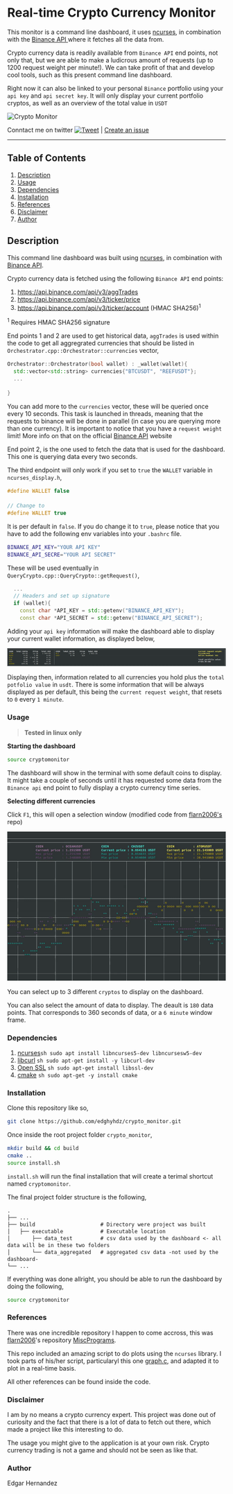 # Real-time Crypto Currency Monitor

This monitor is a command line dashboard, it uses [ncurses](https://www.gnu.org/software/ncurses/), in combination with the [Binance API ](https://github.com/binance/binance-spot-api-docs/blob/master/rest-api.md) where it fetches all the data from. 

Crypto currency data is readily available from `Binance API` end points, not only that, but we are able to make a ludicrous amount of requests (up to 1200 request weight per minute!). We can take profit of that and develop cool tools, such as this present command line dashboard.

Right now it can also be linked to your personal `Binance` portfolio using your `api key` and `api secret key`. It will only display your current portfolio cryptos, as well as an overview of the total value in `USDT`



<img src="https://github.com/edghyhdz/crypto_monitor/blob/main/images/timelapse.gif"  alt="Crypto Monitor"/>

Conntact me on twitter [![Tweet](https://img.shields.io/twitter/url/http/shields.io.svg?style=social)](https://twitter.com/messages/compose?recipient_id=46040819) | [Create an issue](https://github.com/edghyhdz/crypto_monitor/issues/new)

---

## Table of Contents

1. [Description](#description)
2. [Usage](#usage)
3. [Dependencies](#dependencies)
4. [Installation](#installation)
5. [References](#references)
6. [Disclaimer](#disclaimer)
7. [Author](#author)

## Description

This command line dashboard was built using [ncurses](https://www.gnu.org/software/ncurses/), in combination with [Binance API](https://github.com/binance/binance-spot-api-docs/blob/master/rest-api.md). 

Crypto currency data is fetched using the following `Binance API` end points:
  1. https://api.binance.com/api/v3/aggTrades
  2. https://api.binance.com/api/v3/ticker/price
  3. https://api.binance.com/api/v3/ticker/account (HMAC SHA256)<sup>1</sup>
  
<sup>1</sup> Requires HMAC SHA256 signature

End points 1 and 2 are used to get historical data, `aggTrades` is used within the code to get all aggregrated currencies that should be listed in `Orchestrator.cpp::Orchestrator::currencies` vector, 

```c++
Orchestrator::Orchestrator(bool wallet) : _wallet(wallet){
  std::vector<std::string> currencies{"BTCUSDT", "REEFUSDT"};
  ...
 
}
```
You can add more to the `currencies` vector, these will be queried once every 10 seconds. This task is launched in threads, meaning that the requests to binance will be done in parallel (in case you are querying more than one currency). It is important to notice that you have a `request weight` limit! More info on that on the official [Binance API](https://github.com/binance/binance-spot-api-docs/blob/master/rest-api.md) website

End point 2, is the one used to fetch the data that is used for the dashboard. This one is querying data every two seconds. 

The third endpoint will only work if you set to `true` the `WALLET` variable in `ncurses_display.h`, 

```c++
#define WALLET false

// Change to 
#define WALLET true
```

It is per default in `false`. If you do change it to `true`, please notice that you have to add the following env variables into your `.bashrc` file. 
```sh
BINANCE_API_KEY="YOUR API KEY"
BINANCE_API_SECRE="YOUR API SECRET"
```

These will be used eventually in `QueryCrypto.cpp::QueryCrypto::getRequest()`, 
```c++
  ...
  // Headers and set up signature
  if (wallet){
    const char *API_KEY = std::getenv("BINANCE_API_KEY");
    const char *API_SECRET = std::getenv("BINANCE_API_SECRET");
```

Adding your `api key` information will make the dashboard able to display your current wallet information, as displayed below, 

<img src="https://github.com/edghyhdz/crypto_monitor/blob/main/images/wallet_tracker.gif"  alt="Wallet Tracker"/>

Displaying then, information related to all currencies you hold plus the `total potfolio value` in `usdt`. There is some information that will be always displayed as per default, this being the `current request weight`, that resets to `0` every `1 minute`. 

### Usage
> **Tested in linux only**

**Starting the dashboard**

```sh
source cryptomonitor
```

The dashboard will show in the terminal with some default coins to display. It might take a couple of seconds until it has requested some data from the `Binance api` end point to fully display a crypto currency time series. 

**Selecting different currencies**

Click `F1`, this will open a selection window (modified code from [flarn2006's](https://github.com/flarn2006/MiscPrograms/blob/master/graph.c) repo) 

<img src="https://github.com/edghyhdz/crypto_monitor/blob/main/images/select_window.gif"  alt="Selection Window"/>

You can select up to 3 different `cryptos` to display on the dashboard.

You can also select the amount of data to display. The deault is `180` data points. That corresponds to 360 seconds of data, or a `6 minute` window frame.


### Dependencies

 1. [ncurses](https://www.gnu.org/software/ncurses/)```sh sudo apt install libncurses5-dev libncursesw5-dev```
 2. [libcurl](https://curl.se/libcurl/) ```sh sudo apt-get install -y libcurl-dev```
 3. [Open SSL](https://www.openssl.org/) ```sh sudo apt-get install libssl-dev```
 4. [cmake](https://www.gnu.org/software/make/) ```sh sudo apt-get -y install cmake```

### Installation

Clone this repository like so, 
 ```sh
 git clone https://github.com/edghyhdz/crypto_monitor.git
 ```
Once inside the root project folder `crypto_monitor`,
 ```sh
 mkdir build && cd build
 cmake ..
 source install.sh
 ```
`install.sh` will run the final installation that will create a terimal shortcut named `cryptomonitor`. 

The final project folder structure is the following, 

    .
    ├── ...
    ├── build                     # Directory were project was built
    │   ├── executable            # Executable location
    │       ├── data_test         # csv data used by the dashboard <- all data will be in these two folders
    │       └── data_aggregated   # aggregated csv data -not used by the dashboard-
    └── ...


If everything was done allright, you should be able to run the dashboard by doing the following, 
```sh
source cryptomonitor
```

### References

There was one incredible repository I happen to come accross, this was [flarn2006](https://github.com/flarn2006)'s repository [MiscPrograms](https://github.com/flarn2006/MiscPrograms/blob/master/graph.c). 

This repo included an amazing script to do plots using the `ncurses` library. I took parts of his/her script, particularyl this one [graph.c](https://github.com/flarn2006/MiscPrograms/blob/master/graph.c), and adapted it to plot in a real-time basis. 

All other references can be found inside the code.

### Disclaimer

I am by no means a crypto currency expert. This project was done out of curiosity and the fact that there is a lot of data to fetch out there, which made a project like this interesting to do. 

The usage you might give to the application is at your own risk. Crypto currency trading is not a game and should not be seen as like that. 

### Author

Edgar Hernandez 
